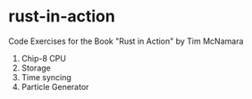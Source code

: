 # rust-in-action
Code Exercises for the Book "Rust in Action" by Tim McNamara

1. Chip-8 CPU
2. Storage
3. Time syncing
4. Particle Generator
